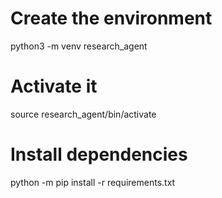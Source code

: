 # Create the environment 
python3 -m venv research_agent

# Activate it
source research_agent/bin/activate

# Install dependencies
python -m pip install -r requirements.txt